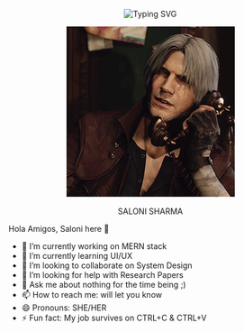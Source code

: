 <p align="center">
<img src="https://readme-typing-svg.herokuapp.com?font=Press+Start+2P&weight=500&size=30&duration=3000&pause=1000&color=9E0808DB&background=4116164B&center=true&vCenter=true&random=false&width=300&height=60&lines=%E2%84%8C%F0%9D%94%AC%F0%9D%94%A9%F0%9D%94%9E+%F0%9D%94%84%F0%9D%94%AA%F0%9D%94%A6%F0%9D%94%A4%F0%9D%94%AC%F0%9D%94%B0+!!" alt="Typing SVG">
  
<p align="center">
  <img src="https://github.com/SaloniSharma2001/SaloniSharma2001/blob/main/image-src/Dante_Hola_Amigos.gif">
</p>

<p align="center">
SALONI SHARMA
</p>

Hola Amigos, Saloni here 👋

- 🔭 I’m currently working on MERN stack
- 🌱 I’m currently learning UI/UX
- 👯 I’m looking to collaborate on System Design
- 🤔 I’m looking for help with Research Papers
- 💬 Ask me about nothing for the time being ;)
- 📫 How to reach me: will let you know
- 😄 Pronouns: SHE/HER
- ⚡ Fun fact: My job survives on CTRL+C & CTRL+V
